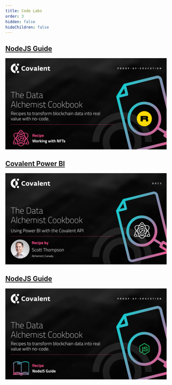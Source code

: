 ```yaml
---
title: Code Labs
order: 3
hidden: false
hideChildren: false
---
```


## [NodeJS Guide](./tracking-nft-data.md)
![Working with NFTs logo](../images/working-with-nfts.png)

## [Covalent Power BI](./crypto-data-power-bi.md)
![Covalent Power BI](../images/covalent-power-bi.png)

## [NodeJS Guide](./node-js-guide.md)
![NodeJS guide](../images/node-js-guide.png)